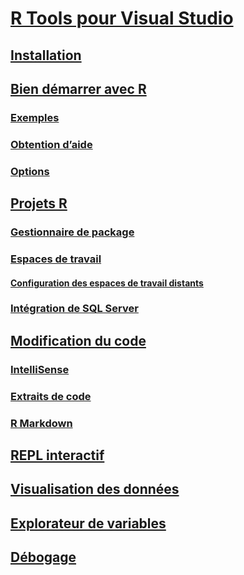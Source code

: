 # [R Tools pour Visual Studio](index.md)
## [Installation](installation.md)
## [Bien démarrer avec R](getting-started-with-r.md)
### [Exemples](getting-started-samples.md)
### [Obtention d’aide](getting-started-help.md)
### [Options](options.md)
## [Projets R](projects.md)
### [Gestionnaire de package](package-manager.md)
### [Espaces de travail](workspaces.md)
#### [Configuration des espaces de travail distants](workspaces-remote-setup.md)
### [Intégration de SQL Server](sql-server.md)
## [Modification du code](code-editing.md)
### [IntelliSense](code-intellisense.md)
### [Extraits de code](code-snippets.md)
### [R Markdown](rmarkdown.md)
## [REPL interactif](interactive-repl.md)
## [Visualisation des données](visualizing-data.md)
## [Explorateur de variables](variable-explorer.md)
## [Débogage](debugging.md)